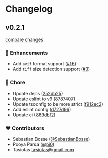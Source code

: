# Changelog


## v0.2.1

[compare changes](https://github.com/unjs/image-meta/compare/v0.2.0...v0.2.1)

### 🚀 Enhancements

- Add `avif` format support ([#16](https://github.com/unjs/image-meta/pull/16))
- Add `tiff` size detection support ([#3](https://github.com/unjs/image-meta/pull/3))

### 🏡 Chore

- Update deps ([252db25](https://github.com/unjs/image-meta/commit/252db25))
- Update eslint to v9 ([8787407](https://github.com/unjs/image-meta/commit/8787407))
- Update tsconfig to be more strict ([f912ec2](https://github.com/unjs/image-meta/commit/f912ec2))
- Add eslint config ([d727d96](https://github.com/unjs/image-meta/commit/d727d96))
- Update ci ([869dbf2](https://github.com/unjs/image-meta/commit/869dbf2))

### ❤️ Contributors

- Sebastian Bosse ([@SebastianBosse](http://github.com/SebastianBosse))
- Pooya Parsa ([@pi0](http://github.com/pi0))
- Tasiotas <tasiotas@gmail.com>

